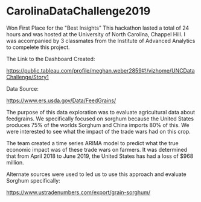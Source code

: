 # CarolinaDataChallenge2019
Won First Place for the "Best Insights"
This hackathon lasted a total of 24 hours and was hosted at the University of North Carolina, Chappel Hill.
I was accompanied by 3 classmates from the Institute of Advanced Analytics to compelete this project.

The Link to the Dashboard Created:

https://public.tableau.com/profile/meghan.weber2859#!/vizhome/UNCDataChallenge/Story1

Data Source: 

https://www.ers.usda.gov/Data/FeedGrains/

The purpose of this data exploration was to evaluate agricultural data about feedgrains. We specifically focused on sorghum because the United States produces 75% of the worlds Sorghum and China imports 80% of this. We were interested to see what the impact of the trade wars had on this crop. 

The team created a time series ARIMA model to predict what the true economic impact was of these trade wars on farmers. It was determined that from April 2018 to June 2019, the United States has had a loss of $968 million.

Alternate sources were used to led us to use this approach and evaluate Sorghum specifically: 

https://www.ustradenumbers.com/export/grain-sorghum/
